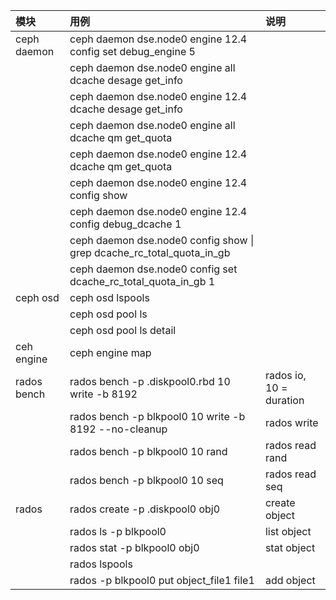 |模块|用例|说明|
|:-|:-|:-|
|ceph daemon |ceph daemon dse.node0 engine 12.4 config set debug_engine 5||
||ceph daemon dse.node0 engine all dcache desage get_info||
||ceph daemon dse.node0 engine 12.4 dcache desage get_info||
||ceph daemon dse.node0 engine all dcache qm get_quota||
||ceph daemon dse.node0 engine 12.4 dcache qm get_quota||
||ceph daemon dse.node0 engine 12.4 config show||
||ceph daemon dse.node0 engine 12.4 config debug_dcache 1||
||ceph daemon dse.node0 config show \| grep dcache_rc_total_quota_in_gb||
||ceph daemon dse.node0 config set dcache_rc_total_quota_in_gb 1||
|ceph osd|ceph osd lspools||
||ceph osd pool ls||
||ceph osd pool ls detail||
|ceh engine|ceph engine map||
|rados bench|rados bench -p .diskpool0.rbd 10 write -b 8192 |rados io, 10 = duration|
||rados bench -p blkpool0 10 write -b 8192 --no-cleanup |rados write|
||rados bench -p blkpool0 10 rand |rados read rand|
||rados bench -p blkpool0 10 seq |rados read seq|
|rados|rados create -p .diskpool0  obj0| create object|
||rados ls -p blkpool0 | list object|
||rados stat -p blkpool0 obj0| stat object|
||rados lspools||
||rados -p blkpool0 put object_file1 file1| add object|
